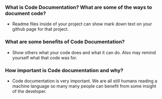 ### What is Code Documentation? What are some of the ways to document code?
- Readme files inside of your project can show mark down text on your github page for that project.

### What are some benefits of Code Documentation?
- Show others what your code does and what it can do. Also may remind yourself what that code was for.

### How important is Code documentation and why?
- Code documentation is very important. We are all still humans reading a machine language so many many people can benefit from some insight of the developer.
